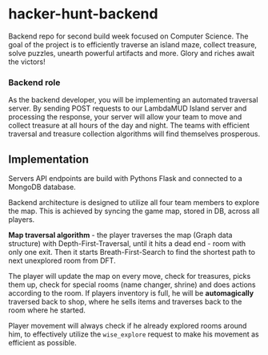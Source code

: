 # hacker-hunt-backend

Backend repo for second build week focused on Computer Science. The goal of the project is to efficiently traverse an island maze, collect treasure, solve puzzles, unearth powerful artifacts and more. Glory and riches await the victors!

### Backend role

As the backend developer, you will be implementing an automated traversal server. By sending POST requests to our LambdaMUD Island server and processing the response, your server will allow your team to move and collect treasure at all hours of the day and night. The teams with efficient traversal and treasure collection algorithms will find themselves prosperous.

## Implementation

Servers API endpoints are build with Pythons Flask and connected to a MongoDB database.

Backend architecture is designed to utilize all four team members to explore the map. This is achieved by syncing the game map, stored in DB, across all players.

**Map traversal algorithm** - the player traverses the map (Graph data structure) with Depth-First-Traversal, until it hits a dead end - room with only one exit. Then it starts Breath-First-Search to find the shortest path to next unexplored room from DFT.

The player will update the map on every move, check for treasures, picks them up, check for special rooms (name changer, shrine) and does actions according to the room. If players inventory is full, he will be **automagically** traversed back to shop, where he sells items and traverses back to the room where he started.

Player movement will always check if he already explored rooms around him, to effectively utilize the `wise_explore` request to make his movement as efficient as possible.

